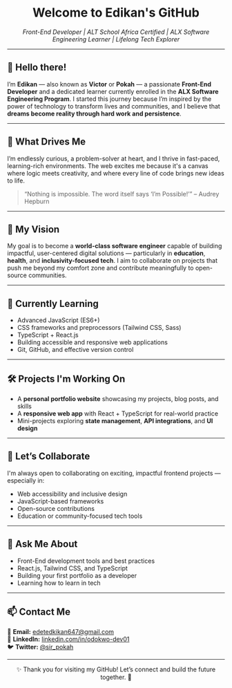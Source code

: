 <!-- GitHub Profile README -->

<h1 align="center">Welcome to Edikan's GitHub </h1>
<p align="center"><em>Front-End Developer | ALT School Africa Certified | ALX Software Engineering Learner | Lifelong Tech Explorer</em></p>

---

## 👋 Hello there!

I’m **Edikan** — also known as **Victor** or **Pokah** — a passionate **Front-End Developer** and a dedicated learner currently enrolled in the **ALX Software Engineering Program**. I started this journey because I’m inspired by the power of technology to transform lives and communities, and I believe that **dreams become reality through hard work and persistence**.

---

## 🌟 What Drives Me

I’m endlessly curious, a problem-solver at heart, and I thrive in fast-paced, learning-rich environments. The web excites me because it's a canvas where logic meets creativity, and where every line of code brings new ideas to life.

> “Nothing is impossible. The word itself says ‘I’m Possible!’” – Audrey Hepburn

---

## 🎯 My Vision

My goal is to become a **world-class software engineer** capable of building impactful, user-centered digital solutions — particularly in **education**, **health**, and **inclusivity-focused tech**. I aim to collaborate on projects that push me beyond my comfort zone and contribute meaningfully to open-source communities.

---

## 🧠 Currently Learning

- Advanced JavaScript (ES6+)
- CSS frameworks and preprocessors (Tailwind CSS, Sass)
- TypeScript + React.js
- Building accessible and responsive web applications
- Git, GitHub, and effective version control

---

## 🛠️ Projects I'm Working On

- A **personal portfolio website** showcasing my projects, blog posts, and skills
- A **responsive web app** with React + TypeScript for real-world practice
- Mini-projects exploring **state management**, **API integrations**, and **UI design**

---

## 🤝 Let’s Collaborate

I'm always open to collaborating on exciting, impactful frontend projects — especially in:

- Web accessibility and inclusive design  
- JavaScript-based frameworks  
- Open-source contributions  
- Education or community-focused tech tools

---

## 💬 Ask Me About

- Front-End development tools and best practices  
- React.js, Tailwind CSS, and TypeScript  
- Building your first portfolio as a developer  
- Learning how to learn in tech

---

## 📫 Contact Me

📧 **Email:** [edetedkikan647@gmail.com](mailto:edetedkikan647@gmail.com)  
💼 **LinkedIn:** [linkedin.com/in/odokwo-dev01](https://www.linkedin.com/in/odokwo-dev01/)  
🐦 **Twitter:** [@sir_pokah](https://twitter.com/sir_pokah)  

---

<p align="center">✨ Thank you for visiting my GitHub! Let’s connect and build the future together. 🚀</p>
